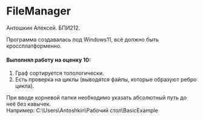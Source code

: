 # FileManager
Антошкин Алексей. БПИ212.

Программа создавалась под Windows11, всё должно быть кроссплатформенно.


#### Выполнял работу на оценку 10:
1. Граф сортируется топологически.
2. Есть проверка на циклы (выводятся файлы, которые образуют ребро цикла).


При вводе корневой папки необходимо указать абсолютный путь 
до неё без кавычек. \
Например:
C:\Users\Antoshkin\Рабочий стол\BasicExample